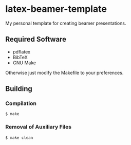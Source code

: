 # latex-beamer-template
My personal template for creating beamer presentations.

## Required Software
- pdflatex
- BibTeX
- GNU Make

Otherwise just modify the Makefile to your preferences.

## Building
### Compilation
```shell
$ make
```

### Removal of Auxiliary Files
```shell
$ make clean
```
 

